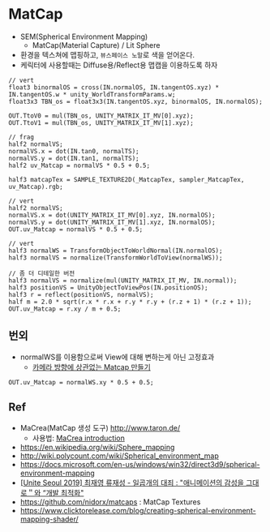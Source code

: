 # MatCap

- SEM(Spherical Environment Mapping)
  - MatCap(Material Capture) / Lit Sphere
- 환경을 텍스쳐에 맵핑하고, `뷰스페이스 노말`로 색을 얻어온다.
- 케릭터에 사용할때는 Diffuse용/Reflect용 맵캡을 이용하도록 하자

``` hlsl
// vert
float3 binormalOS = cross(IN.normalOS, IN.tangentOS.xyz) * IN.tangentOS.w * unity_WorldTransformParams.w;
float3x3 TBN_os = float3x3(IN.tangentOS.xyz, binormalOS, IN.normalOS);

OUT.TtoV0 = mul(TBN_os, UNITY_MATRIX_IT_MV[0].xyz);
OUT.TtoV1 = mul(TBN_os, UNITY_MATRIX_IT_MV[1].xyz);

// frag
half2 normalVS;
normalVS.x = dot(IN.tan0, normalTS);
normalVS.y = dot(IN.tan1, normalTS);
half2 uv_Matcap = normalVS * 0.5 + 0.5;

half3 matcapTex = SAMPLE_TEXTURE2D(_MatcapTex, sampler_MatcapTex, uv_Matcap).rgb;
```

``` hlsl
// vert
half2 normalVS;
normalVS.x = dot(UNITY_MATRIX_IT_MV[0].xyz, IN.normalOS);
normalVS.y = dot(UNITY_MATRIX_IT_MV[1].xyz, IN.normalOS);
OUT.uv_Matcap = normalVS * 0.5 + 0.5;

// vert
half3 normalWS = TransformObjectToWorldNormal(IN.normalOS);
half3 normalVS = normalize(TransformWorldToView(normalWS));
```

``` hlsl
// 좀 더 디테일한 버전
half3 normalVS = normalize(mul(UNITY_MATRIX_IT_MV, IN.normal));
half3 positionVS = UnityObjectToViewPos(IN.positionOS);
half3 r = reflect(positionVS, normalVS);
half m = 2.0 * sqrt(r.x * r.x + r.y * r.y + (r.z + 1) * (r.z + 1));
OUT.uv_Matcap = r.xy / m + 0.5;
```

## 번외

- normalWS를 이용함으로써 View에 대해 변하는게 아닌 고정효과
  - [카메라 방향에 상관없는 Matcap 만들기](https://chulin28ho.tistory.com/351)

``` hlsl
OUT.uv_Matcap = normalWS.xy * 0.5 + 0.5;
```

## Ref

- MaCrea(MatCap 생성 도구) <http://www.taron.de/>
  - 사용법: [MaCrea introduction](https://vimeo.com/14030320)
- <https://en.wikipedia.org/wiki/Sphere_mapping>
- <http://wiki.polycount.com/wiki/Spherical_environment_map>
- <https://docs.microsoft.com/en-us/windows/win32/direct3d9/spherical-environment-mapping>
- [[Unite Seoul 2019] 최재영 류재성 - 일곱개의 대죄 : "애니메이션의 감성을 그대로＂와 “개발 최적화"](https://youtu.be/0LwlNVS3FJo?t=530)
- <https://github.com/nidorx/matcaps> : MatCap Textures
- <https://www.clicktorelease.com/blog/creating-spherical-environment-mapping-shader/>